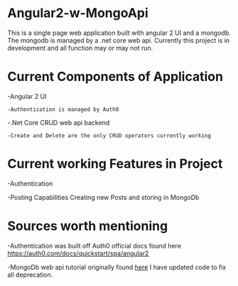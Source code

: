 # Angular2-w-MongoApi
This is a single page web application built with angular 2 UI and a mongodb. The mongodb is managed by a .net core web api.
Currently this project is in development and all function may or may not run.

# Current Components of Application
  -Angular 2 UI
  
    -Authentication is managed by Auth0
    
  -.Net Core CRUD web api backend
  
    -Create and Delete are the only CRUD operators currently working
    
# Current working Features in Project
  -Authentication
  
  -Posting Capabilities Creating new Posts and storing in MongoDb
  
# Sources worth mentioning
  -Authentication was built off Auth0 official docs found here https://auth0.com/docs/quickstart/spa/angular2
  
  -MongoDb web api tutorial originally found <a href="http://www.dotnetcurry.com/aspnet-mvc/1267/using-mongodb-nosql-database-with-aspnet-webapi-core">here</a> I have updated code to fix all deprecation.
